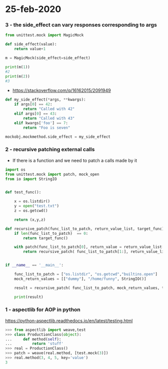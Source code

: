 # 25-feb-2020

### 3 - the side_effect can vary responses corresponding to args

```python
from unittest.mock import MagicMock

def side_effect(value):
    return value+1

m = MagicMock(side_effect=side_effect)

print(m(1))
#2
print(m(2))
#3
```
- https://stackoverflow.com/q/16162015/2091949

```python
def my_side_effect(*args, **kwargs):
    if args[0] == 42:
        return "Called with 42"
    elif args[0] == 43:
        return "Called with 43"
    elif kwargs['foo'] == 7:
        return "Foo is seven"

mockobj.mockmethod.side_effect = my_side_effect
```

### 2 - recursive patching external calls

- If there is a function and we need to patch a calls made by it 

```python
import os
from unittest.mock import patch, mock_open
from io import StringIO


def test_func():

    x = os.listdir()
    y = open("test.txt")
    z = os.getcwd()

    return (x,y,z)

def recursive_patch(func_list_to_patch, return_value_list, target_func):
    if len(func_list_to_patch)  == 0:
        return target_func()

    with patch(func_list_to_patch[0], return_value = return_value_list[0]):
        return recursive_patch( func_list_to_patch[1:], return_value_list[1:], target_func)


if __name__ == '__main__':

    func_list_to_patch = ["os.listdir", "os.getcwd","builtins.open"]
    mock_return_values = [["dummy"], "/home/funny", StringIO()]

    result = recursive_patch( func_list_to_patch, mock_return_values, test_func)

    print(result)
```

### 1 - aspectlib for AOP in python

https://python-aspectlib.readthedocs.io/en/latest/testing.html

```python
>>> from aspectlib import weave,test
>>> class ProductionClass(object):
...     def method(self):
...         return 'stuff'
>>> real = ProductionClass()
>>> patch = weave(real.method, [test.mock(3)])
>>> real.method(3, 4, 5, key='value')
3
```
